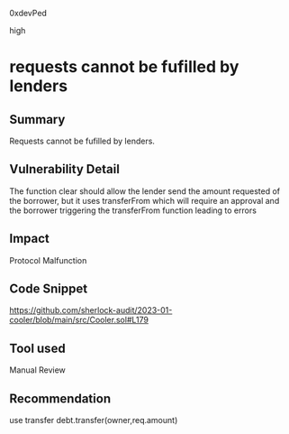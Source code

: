 0xdevPed

high

# requests cannot be fufilled by lenders

## Summary
Requests cannot be fufilled by lenders.

## Vulnerability Detail
The function clear should allow the lender send the amount requested of the borrower, but it uses transferFrom which will require an approval and the borrower triggering the transferFrom function leading to errors 
## Impact
Protocol Malfunction

## Code Snippet
https://github.com/sherlock-audit/2023-01-cooler/blob/main/src/Cooler.sol#L179

## Tool used

Manual Review

## Recommendation 
use transfer 
debt.transfer(owner,req.amount)